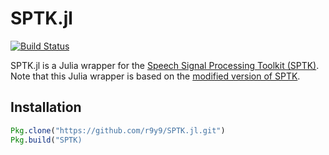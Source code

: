 # SPTK.jl

[![Build Status](https://travis-ci.org/r9y9/SPTK.jl.svg?branch=master)](https://travis-ci.org/r9y9/SPTK.jl)

SPTK.jl is a Julia wrapper for the [Speech Signal Processing Toolkit (SPTK)](http://sp-tk.sourceforge.net/). Note that this Julia wrapper is based on the [modified version of SPTK](https://github.com/r9y9/SPTK).

## Installation

```julia
Pkg.clone("https://github.com/r9y9/SPTK.jl.git")
Pkg.build("SPTK)
```
